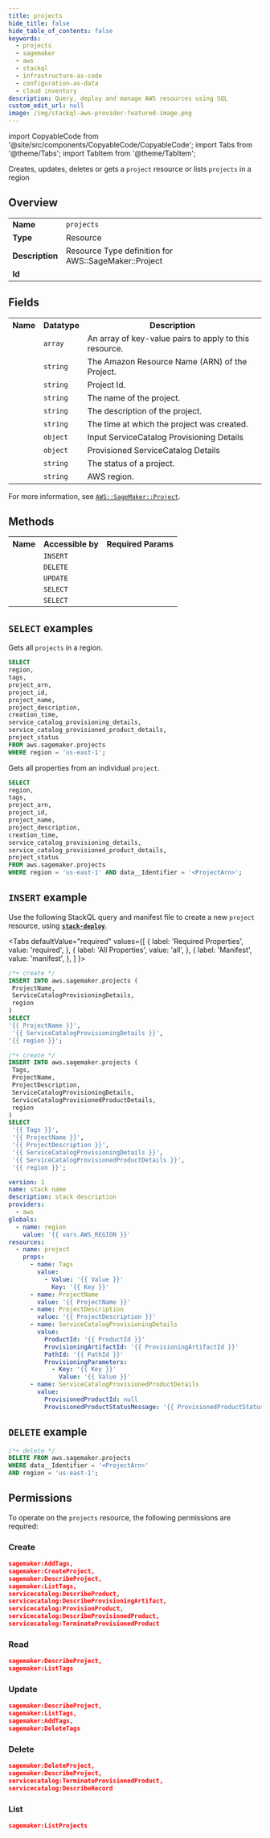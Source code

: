 ```yaml
---
title: projects
hide_title: false
hide_table_of_contents: false
keywords:
  - projects
  - sagemaker
  - aws
  - stackql
  - infrastructure-as-code
  - configuration-as-data
  - cloud inventory
description: Query, deploy and manage AWS resources using SQL
custom_edit_url: null
image: /img/stackql-aws-provider-featured-image.png
---
```


import CopyableCode from '@site/src/components/CopyableCode/CopyableCode';
import Tabs from '@theme/Tabs';
import TabItem from '@theme/TabItem';

Creates, updates, deletes or gets a <code>project</code> resource or lists <code>projects</code> in a region

## Overview
<table>
<tbody>
<tr><td><b>Name</b></td><td><code>projects</code></td></tr>
<tr><td><b>Type</b></td><td>Resource</td></tr>
<tr><td><b>Description</b></td><td>Resource Type definition for AWS::SageMaker::Project</td></tr>
<tr><td><b>Id</b></td><td><CopyableCode code="aws.sagemaker.projects" /></td></tr>
</tbody>
</table>

## Fields
<table>
<tbody>
<tr><th>Name</th><th>Datatype</th><th>Description</th></tr><tr><td><CopyableCode code="tags" /></td><td><code>array</code></td><td>An array of key-value pairs to apply to this resource.</td></tr>
<tr><td><CopyableCode code="project_arn" /></td><td><code>string</code></td><td>The Amazon Resource Name (ARN) of the Project.</td></tr>
<tr><td><CopyableCode code="project_id" /></td><td><code>string</code></td><td>Project Id.</td></tr>
<tr><td><CopyableCode code="project_name" /></td><td><code>string</code></td><td>The name of the project.</td></tr>
<tr><td><CopyableCode code="project_description" /></td><td><code>string</code></td><td>The description of the project.</td></tr>
<tr><td><CopyableCode code="creation_time" /></td><td><code>string</code></td><td>The time at which the project was created.</td></tr>
<tr><td><CopyableCode code="service_catalog_provisioning_details" /></td><td><code>object</code></td><td>Input ServiceCatalog Provisioning Details</td></tr>
<tr><td><CopyableCode code="service_catalog_provisioned_product_details" /></td><td><code>object</code></td><td>Provisioned ServiceCatalog Details</td></tr>
<tr><td><CopyableCode code="project_status" /></td><td><code>string</code></td><td>The status of a project.</td></tr>
<tr><td><CopyableCode code="region" /></td><td><code>string</code></td><td>AWS region.</td></tr>
</tbody>
</table>

For more information, see <a href="https://docs.aws.amazon.com/AWSCloudFormation/latest/UserGuide/aws-resource-sagemaker-project.html"><code>AWS::SageMaker::Project</code></a>.

## Methods

<table>
<tbody>
  <tr>
    <th>Name</th>
    <th>Accessible by</th>
    <th>Required Params</th>
  </tr>
  <tr>
    <td><CopyableCode code="create_resource" /></td>
    <td><code>INSERT</code></td>
    <td><CopyableCode code="ProjectName, ServiceCatalogProvisioningDetails, region" /></td>
  </tr>
  <tr>
    <td><CopyableCode code="delete_resource" /></td>
    <td><code>DELETE</code></td>
    <td><CopyableCode code="data__Identifier, region" /></td>
  </tr>
  <tr>
    <td><CopyableCode code="update_resource" /></td>
    <td><code>UPDATE</code></td>
    <td><CopyableCode code="data__Identifier, data__PatchDocument, region" /></td>
  </tr>
  <tr>
    <td><CopyableCode code="list_resources" /></td>
    <td><code>SELECT</code></td>
    <td><CopyableCode code="region" /></td>
  </tr>
  <tr>
    <td><CopyableCode code="get_resource" /></td>
    <td><code>SELECT</code></td>
    <td><CopyableCode code="data__Identifier, region" /></td>
  </tr>
</tbody>
</table>

## `SELECT` examples
Gets all <code>projects</code> in a region.
```sql
SELECT
region,
tags,
project_arn,
project_id,
project_name,
project_description,
creation_time,
service_catalog_provisioning_details,
service_catalog_provisioned_product_details,
project_status
FROM aws.sagemaker.projects
WHERE region = 'us-east-1';
```
Gets all properties from an individual <code>project</code>.
```sql
SELECT
region,
tags,
project_arn,
project_id,
project_name,
project_description,
creation_time,
service_catalog_provisioning_details,
service_catalog_provisioned_product_details,
project_status
FROM aws.sagemaker.projects
WHERE region = 'us-east-1' AND data__Identifier = '<ProjectArn>';
```

## `INSERT` example

Use the following StackQL query and manifest file to create a new <code>project</code> resource, using [__`stack-deploy`__](https://pypi.org/project/stack-deploy/).

<Tabs
    defaultValue="required"
    values={[
      { label: 'Required Properties', value: 'required', },
      { label: 'All Properties', value: 'all', },
      { label: 'Manifest', value: 'manifest', },
    ]
}>
<TabItem value="required">

```sql
/*+ create */
INSERT INTO aws.sagemaker.projects (
 ProjectName,
 ServiceCatalogProvisioningDetails,
 region
)
SELECT 
'{{ ProjectName }}',
 '{{ ServiceCatalogProvisioningDetails }}',
'{{ region }}';
```
</TabItem>
<TabItem value="all">

```sql
/*+ create */
INSERT INTO aws.sagemaker.projects (
 Tags,
 ProjectName,
 ProjectDescription,
 ServiceCatalogProvisioningDetails,
 ServiceCatalogProvisionedProductDetails,
 region
)
SELECT 
 '{{ Tags }}',
 '{{ ProjectName }}',
 '{{ ProjectDescription }}',
 '{{ ServiceCatalogProvisioningDetails }}',
 '{{ ServiceCatalogProvisionedProductDetails }}',
 '{{ region }}';
```
</TabItem>
<TabItem value="manifest">

```yaml
version: 1
name: stack name
description: stack description
providers:
  - aws
globals:
  - name: region
    value: '{{ vars.AWS_REGION }}'
resources:
  - name: project
    props:
      - name: Tags
        value:
          - Value: '{{ Value }}'
            Key: '{{ Key }}'
      - name: ProjectName
        value: '{{ ProjectName }}'
      - name: ProjectDescription
        value: '{{ ProjectDescription }}'
      - name: ServiceCatalogProvisioningDetails
        value:
          ProductId: '{{ ProductId }}'
          ProvisioningArtifactId: '{{ ProvisioningArtifactId }}'
          PathId: '{{ PathId }}'
          ProvisioningParameters:
            - Key: '{{ Key }}'
              Value: '{{ Value }}'
      - name: ServiceCatalogProvisionedProductDetails
        value:
          ProvisionedProductId: null
          ProvisionedProductStatusMessage: '{{ ProvisionedProductStatusMessage }}'

```
</TabItem>
</Tabs>

## `DELETE` example

```sql
/*+ delete */
DELETE FROM aws.sagemaker.projects
WHERE data__Identifier = '<ProjectArn>'
AND region = 'us-east-1';
```

## Permissions

To operate on the <code>projects</code> resource, the following permissions are required:

### Create
```json
sagemaker:AddTags,
sagemaker:CreateProject,
sagemaker:DescribeProject,
sagemaker:ListTags,
servicecatalog:DescribeProduct,
servicecatalog:DescribeProvisioningArtifact,
servicecatalog:ProvisionProduct,
servicecatalog:DescribeProvisionedProduct,
servicecatalog:TerminateProvisionedProduct
```

### Read
```json
sagemaker:DescribeProject,
sagemaker:ListTags
```

### Update
```json
sagemaker:DescribeProject,
sagemaker:ListTags,
sagemaker:AddTags,
sagemaker:DeleteTags
```

### Delete
```json
sagemaker:DeleteProject,
sagemaker:DescribeProject,
servicecatalog:TerminateProvisionedProduct,
servicecatalog:DescribeRecord
```

### List
```json
sagemaker:ListProjects
```
